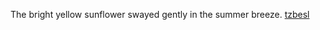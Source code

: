 The bright yellow sunflower swayed gently in the summer breeze. <a href="https://pipeline.biochem.uci.edu/uploads/user/2024-11-22-074701.477678y86l.html">tzbesl</a>
